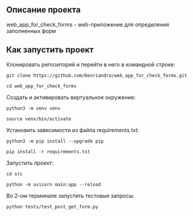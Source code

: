 ## Описание проекта
web_app_for_check_forms - web-приложение для определения заполненных форм

## Как запустить проект

Клонировать репозиторий и перейти в него в командной строке:
```
git clone https://github.com/Denriandro/web_app_for_check_forms.git
```

```
cd web_app_for_check_forms
```

Cоздать и активировать виртуальное окружение:

```
python3 -m venv venv
```

```
source venv/bin/activate
```

Установить зависимости из файла requirements.txt:

```
python3 -m pip install --upgrade pip
```

```
pip install -r requirements.txt
```

Запустить проект:
```
cd src
```
```
python -m uvicorn main:app --reload
```

Во 2-ом терминале запустить тестовые запросы:

```
python tests/test_post_get_form.py
```
